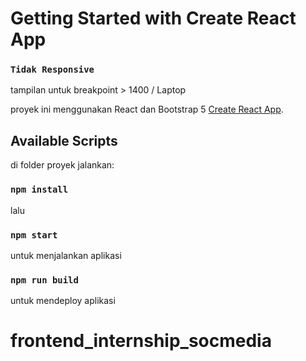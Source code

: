 # Getting Started with Create React App

### `Tidak Responsive`

tampilan untuk breakpoint > 1400 / Laptop

proyek ini menggunakan React dan Bootstrap 5 [Create React App](https://github.com/facebook/create-react-app).

## Available Scripts

di folder proyek jalankan:

### `npm install`

lalu

### `npm start`

untuk menjalankan aplikasi

### `npm run build`

untuk mendeploy aplikasi
# frontend_internship_socmedia
